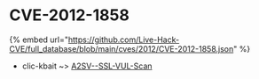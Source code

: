 # CVE-2012-1858
{% embed url="https://github.com/Live-Hack-CVE/full_database/blob/main/cves/2012/CVE-2012-1858.json" %}

* clic-kbait ~> [A2SV--SSL-VUL-Scan](https://www.alice-snow.ru/2012/database/cve-2012-1858/a2sv--ssl-vul-scan-clic-kbait)